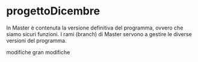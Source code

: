 # progettoDicembre
In Master è contenuta la versione definitiva del programma, ovvero che siamo sicuri funzioni.
I rami (branch) di Master servono a gestire le diverse versioni del programma.

modifiche gran modifiche
